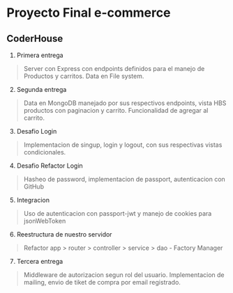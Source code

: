 # Proyecto Final e-commerce

## CoderHouse

1. Primera entrega
> Server con Express con endpoints definidos para el manejo de Productos y carritos. Data en File system.

2. Segunda entrega
> Data en MongoDB manejado por sus respectivos endpoints, vista HBS productos con paginacion y carrito. Funcionalidad de agregar al carrito.

3. Desafio Login
> Implementacion de singup, login y logout, con sus respectivas vistas condicionales.

4. Desafio Refactor Login
> Hasheo de password, implementacion de passport, autenticacion con GitHub

5. Integracion 
> Uso de autenticacion con passport-jwt y manejo de cookies para jsonWebToken

6. Reestructura de nuestro servidor
> Refactor app > router > controller > service > dao - Factory Manager 

7. Tercera entrega
> Middleware de autorizacion segun rol del usuario. Implementacion de mailing, envio de tiket de compra por email registrado.
